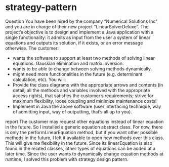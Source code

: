 # strategy-pattern

Question
You have been hired by the company “Numerical Solutions Inc” and you
are in charge of their new project “LinearSolverDeluxe”.
The project’s objective is to design and implement a Java application with a single functionality: it
admits as input from the user a system of linear equations and outputs its solution, if it exists, or an
error message otherwise.
The customer:
- wants the software to support at least two methods of solving linear equations: Gaussian
elimination and matrix inversion.
- wants to be able to change between solving methods dynamically.
- might need more functionalities in the future (e.g. determinant calculation, etc).
You will:
- Provide the class diagrams with the appropriate arrows and contents (in detail; all the methods and
variables involved with the appropriate access rights), that satisfies the customer’s requirements;
strive for maximum flexibility, loose coupling and minimize maintenance costs!
- Implement in Java the above software (user interfacing technique, way of admitting input, way of
outputting, that’s all up to you).



report
The customer may request other equations instead of
linear equation in the future.
So I installed a generic equation abstract class.
For now, there is only the performLinearEquation method, but
if you want other possible methods in the future, I left it
available to open new methods over this class.
This will give me flexibility in the future.
Since its linearEquation is also found in the related classes,
other types of equations can be added at a later time.
Since the user wants to dynamically change equation methods
at runtime, I solved this problem with strategy design pattern.

